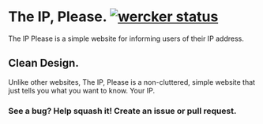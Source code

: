 # The IP, Please. [![wercker status](https://app.wercker.com/status/9a0857372f49c030d75acc8a43843a9a/s "wercker status")](https://app.wercker.com/project/bykey/9a0857372f49c030d75acc8a43843a9a)
The IP Please is a simple website for informing users of their IP address.

## Clean Design.
Unlike other websites, The IP, Please is a non-cluttered, simple website that just tells you what you want to know. Your IP.

### See a bug? Help squash it! Create an issue or pull request.
